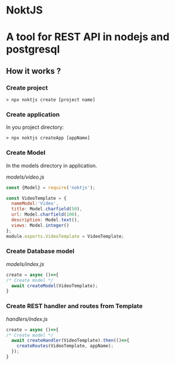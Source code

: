 # NoktJS
A tool for REST API in nodejs and postgresql
==============================================

## How it works ?
### Create project
```shell
> npx noktjs create [project name]
```
### Create application
In you project directory:
```shell
> npx noktjs createApp [appName]
```

### Create Model

In the models directory in application.

*models/video.js*
```javascript
const {Model} = require('noktjs');

const VideoTemplate = {
  nameModel:'Video',
  title: Model.charfield(50),
  url: Model.charfield(100),
  description: Model.text(),
  views: Model.integer()
};
module.exports.VideoTemplate = VideoTemplate;
```

### Create Database model

*models/index.js*
```javascript
create = async ()=>{
/* Create model */
  await createModel(VideoTemplate);
}
```

### Create REST handler and routes from Template

*handlers/index.js*
```javascript
create = async ()=>{
/* Create model */
  await createHandler(VideoTemplate).then(()=>{
    createRoutes(VideoTemplate, appName);
  });
}
```
